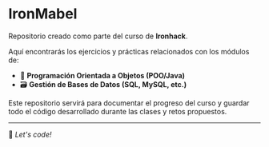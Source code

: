# IronMabel

Repositorio creado como parte del curso de **Ironhack**.

Aquí encontrarás los ejercicios y prácticas relacionados con los módulos de:

- 🧱 **Programación Orientada a Objetos (POO/Java)**
- 🗃️ **Gestión de Bases de Datos (SQL, MySQL, etc.)**

Este repositorio servirá para documentar el progreso del curso y guardar todo el código desarrollado durante las clases y retos propuestos.

---

🚀 *Let's code!*
